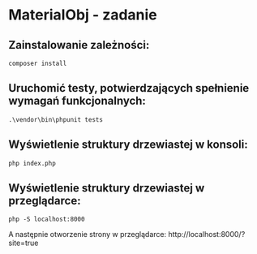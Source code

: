# MaterialObj - zadanie

## Zainstalowanie zależności: 
```
composer install
```

## Uruchomić testy, potwierdzających spełnienie wymagań funkcjonalnych: 
```
.\vendor\bin\phpunit tests
```

## Wyświetlenie struktury drzewiastej w konsoli:
```
php index.php
```

## Wyświetlenie struktury drzewiastej w przeglądarce:
```
php -S localhost:8000 
```
A następnie otworzenie strony w przeglądarce: http://localhost:8000/?site=true